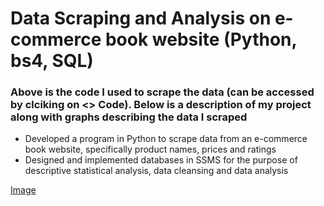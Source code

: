 # Data Scraping and Analysis on e-commerce book website (Python, bs4, SQL)
### Above is the code I used to scrape the data (can be accessed by clciking on <> Code). Below is a description of my project along with graphs describing the data I scraped
- Developed a program in Python to scrape data from an e-commerce book website, specifically product names, prices and ratings
- Designed and implemented databases in SSMS for the purpose of descriptive statistical analysis, data cleansing and data analysis

[Image](Figure_1.png)
